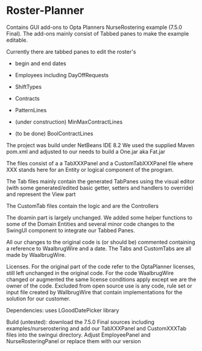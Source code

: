 # Roster-Planner

Contains GUI add-ons to Opta Planners NurseRostering example (7.5.0 Final).
The add-ons mainly consist of Tabbed panes to make the example editable.

Currently there are tabbed panes to edit the roster's
- begin and end dates
- Employees including DayOffRequests
- ShiftTypes
- Contracts
- PatternLines

- (under construction) MinMaxContractLines
- (to be done) BoolContractLines

The project was build under NetBeans IDE 8.2 
We used the supplied Maven pom.xml and adjusted to our needs to build a One.jar aka Fat.jar

The files consist of a a TabXXXPanel and a CustomTabXXXPanel file
where XXX stands here for an Entity or logical component of the program.

The Tab files mainly contain the generated TabPanes using the visual editor
(with some generated/edited basic getter, setters and handlers to override) and represent the View part

The CustomTab files contain the logic and are the Controllers

The doamin part is largely unchanged.
We added some helper functions to some of the Domain Entities and several minor code changes to the SwingUI component
to integrate our Tabbed Panes.

All our changes to the original code is (or should be) commented containing a reference to WaalbrugWire and a date. 
The Tabs and CustomTabs are all made by WaalbrugWire.

Licenses. For the original part of the code refer to the OptaPlanner licenses, still left unchanged in the original code.
For the code WaalbrugWire changed or augmented the same license conditions apply except we are the owner of the code.
Excluded from open source use is any code, rule set or input file created by WallbrugWire that contain implementations
for the solution for our customer.

Dependencies: uses LGoodDatePicker library

Build  (untested): download the 7.5.0 Final sources including examples/nurserostering and add our TabXXXPanel and CustomXXXTab files
into the swingui directory. Adjust EmployeePanel and NurseRosteringPanel or replace them with our version

